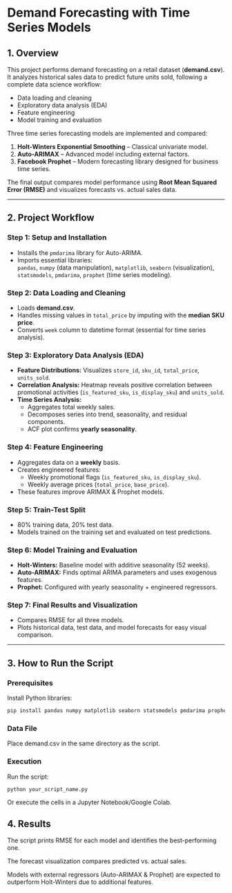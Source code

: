 # Demand Forecasting with Time Series Models

## 1. Overview
This project performs demand forecasting on a retail dataset (**demand.csv**). It analyzes historical sales data to predict future units sold, following a complete data science workflow:

- Data loading and cleaning  
- Exploratory data analysis (EDA)  
- Feature engineering  
- Model training and evaluation  

Three time series forecasting models are implemented and compared:

1. **Holt-Winters Exponential Smoothing** – Classical univariate model.  
2. **Auto-ARIMAX** – Advanced model including external factors.  
3. **Facebook Prophet** – Modern forecasting library designed for business time series.  

The final output compares model performance using **Root Mean Squared Error (RMSE)** and visualizes forecasts vs. actual sales data.

---

## 2. Project Workflow

### **Step 1: Setup and Installation**
- Installs the `pmdarima` library for Auto-ARIMA.
- Imports essential libraries:  
  `pandas`, `numpy` (data manipulation), `matplotlib`, `seaborn` (visualization), `statsmodels`, `pmdarima`, `prophet` (time series modeling).

### **Step 2: Data Loading and Cleaning**
- Loads **demand.csv**.
- Handles missing values in `total_price` by imputing with the **median SKU price**.
- Converts `week` column to datetime format (essential for time series analysis).

### **Step 3: Exploratory Data Analysis (EDA)**
- **Feature Distributions:** Visualizes `store_id`, `sku_id`, `total_price`, `units_sold`.  
- **Correlation Analysis:** Heatmap reveals positive correlation between promotional activities (`is_featured_sku`, `is_display_sku`) and `units_sold`.  
- **Time Series Analysis:**  
  - Aggregates total weekly sales.  
  - Decomposes series into trend, seasonality, and residual components.  
  - ACF plot confirms **yearly seasonality**.

### **Step 4: Feature Engineering**
- Aggregates data on a **weekly** basis.  
- Creates engineered features:  
  - Weekly promotional flags (`is_featured_sku`, `is_display_sku`).  
  - Weekly average prices (`total_price`, `base_price`).  
- These features improve ARIMAX & Prophet models.

### **Step 5: Train-Test Split**
- 80% training data, 20% test data.  
- Models trained on the training set and evaluated on test predictions.

### **Step 6: Model Training and Evaluation**
- **Holt-Winters:** Baseline model with additive seasonality (52 weeks).  
- **Auto-ARIMAX:** Finds optimal ARIMA parameters and uses exogenous features.  
- **Prophet:** Configured with yearly seasonality + engineered regressors.

### **Step 7: Final Results and Visualization**
- Compares RMSE for all three models.  
- Plots historical data, test data, and model forecasts for easy visual comparison.

---

## 3. How to Run the Script

### **Prerequisites**
Install Python libraries:
```bash
pip install pandas numpy matplotlib seaborn statsmodels pmdarima prophet
```
### **Data File**
Place demand.csv in the same directory as the script.

### **Execution**
Run the script:
```
python your_script_name.py
```
Or execute the cells in a Jupyter Notebook/Google Colab.

## 4. Results
The script prints RMSE for each model and identifies the best-performing one.

The forecast visualization compares predicted vs. actual sales.

Models with external regressors (Auto-ARIMAX & Prophet) are expected to outperform Holt-Winters due to additional features.

